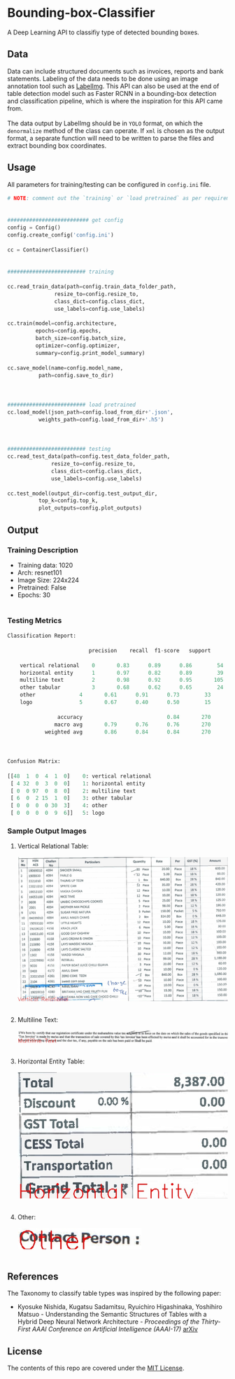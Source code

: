 # Bounding-box-Classifier

A Deep Learning API to classifiy type of detected bounding boxes.

## Data
Data can include structured documents such as invoices, reports and bank statements. Labeling of the data needs to be done using an image
annotation tool such as [LabelImg](https://github.com/tzutalin/labelImg). This API can also be used at the end of table detection model
such as Faster RCNN in a bounding-box detection and classification pipeline, which is where the inspiration for this API came from. <br><br>
The data output by LabelImg should be in `YOLO` format, on which the `denormalize` method of the class can operate. If `xml` is chosen as the
output format, a separate function will need to be written to parse the files and extract bounding box coordinates. 

## Usage
All parameters for training/testing can be configured in `config.ini` file. 
```python
# NOTE: comment out the `training` or `load pretrained` as per requirement. 


########################## get config
config = Config()
config.create_config('config.ini')

cc = ContainerClassifier()


######################### training 

cc.read_train_data(path=config.train_data_folder_path, 
	           resize_to=config.resize_to, 
	           class_dict=config.class_dict, 
	           use_labels=config.use_labels)

cc.train(model=config.architecture, 
         epochs=config.epochs, 
         batch_size=config.batch_size, 
         optimizer=config.optimizer, 
         summary=config.print_model_summary)

cc.save_model(name=config.model_name, 
	      path=config.save_to_dir)



######################### load pretrained
cc.load_model(json_path=config.load_from_dir+'.json', 
	      weights_path=config.load_from_dir+'.h5')



######################### testing
cc.read_test_data(path=config.test_data_folder_path, 
	          resize_to=config.resize_to, 
	          class_dict=config.class_dict, 
	          use_labels=config.use_labels)

cc.test_model(output_dir=config.test_output_dir, 
	      top_k=config.top_k, 
	      plot_outputs=config.plot_outputs)


```
## Output


### Training Description
- Training data: 1020 <br>
- Arch: resnet101 <br>
- Image Size: 224x224 <br>
- Pretrained: False <br>
- Epochs: 30 <br><br>


### Testing Metrics 


```python
Classification Report:

			    	      precision    recall  f1-score   support

	vertical relational	   0       0.83      0.89      0.86        54
	horizontal entity	   1       0.97      0.82      0.89        39
	multiline text		   2       0.98      0.92      0.95       105
	other tabular		   3       0.68      0.62      0.65        24
	other		  	   4       0.61      0.91      0.73        33
	logo		  	   5       0.67      0.40      0.50        15

			    accuracy                           0.84       270
			   macro avg       0.79      0.76      0.76       270
			weighted avg       0.86      0.84      0.84       270

 

Confusion Matrix:

[[48  1  0  4  1  0]    0: vertical relational
 [ 4 32  0  3  0  0]    1: horizontal entity
 [ 0  0 97  0  8  0]    2: multiline text
 [ 6  0  2 15  1  0]    3: other tabular
 [ 0  0  0  0 30  3]    4: other
 [ 0  0  0  0  9  6]]   5: logo

```
 
 ### Sample Output Images
 1. Vertical Relational Table: <br><br>
 ![sample1](./sample_output_1.jpg) <br><br>
 
 2. Multiline Text: <br><br>
 ![sample2](./sample_output_2.jpg) <br><br>
 
 3. Horizontal Entity Table: <br><br>
 ![sample3](./sample_output_5.jpg) <br><br>
 
 4. Other:<br><br>
 ![sample4](./sample_output_4.jpg) <br><br>
 
 
 ## References
 The Taxonomy to classify table types was inspired by the following paper:<br>
 - Kyosuke Nishida, Kugatsu Sadamitsu, Ryuichiro Higashinaka, Yoshihiro Matsuo - Understanding the Semantic Structures of Tables with a
Hybrid Deep Neural Network Architecture - *Proceedings of the Thirty-First AAAI Conference on Artificial Intelligence (AAAI-17)* [arXiv](https://arxiv.org/pdf/1901.04672)
 
 ## License
 The contents of this repo are covered under the [MIT License]('./LICENSE').
